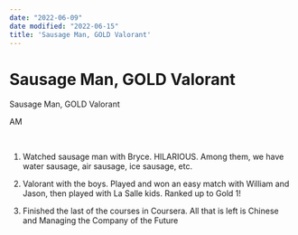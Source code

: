 ```yaml
---
date: "2022-06-09"
date modified: "2022-06-15"
title: 'Sausage Man, GOLD Valorant'
---
```


# Sausage Man, GOLD Valorant
Sausage Man, GOLD Valorant

AM

 

1. Watched sausage man with Bryce. HILARIOUS. Among them, we have water sausage, air sausage, ice sausage, etc.

2. Valorant with the boys. Played and won an easy match with William and Jason, then played with La Salle kids. Ranked up to Gold 1!

3. Finished the last of the courses in Coursera. All that is left is Chinese and Managing the Company of the Future
